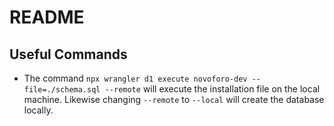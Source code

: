 # README

## Useful Commands
- The command `npx wrangler d1 execute novoforo-dev --file=./schema.sql --remote` will execute the installation file on the local machine. Likewise changing `--remote` to `--local` will create the database locally. 